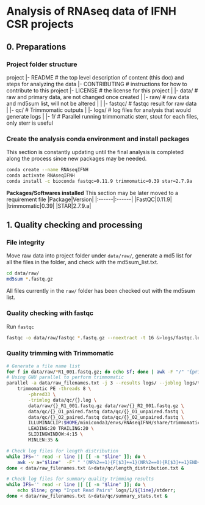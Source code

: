 # Analysis of RNAseq data of IFNH CSR projects

## 0. Preparations
### Project folder structure
project
	|- README           # the top level description of content (this doc) and steps for analyzing the data
	|- CONTRIBUTING     # instructions for how to contribute to this project
	|- LICENSE          # the license for this project
    |
    |- data/            # raw and primary data, are not changed once created
    | |- raw/           # raw data and md5sum list, will not be altered
    | | |- fastqc/      # fastqc result for raw data
    | |- qc/            # Trimmomatic outputs
    |
    |- logs/            # log files for analysis that would generate logs
    | |- 1/             # Parallel running trimmomatic sterr, stout for each files, only sterr is useful

### Create the analysis conda environment and install packages
This section is constantly updating until the final analysis is completed along the process since new packages may be needed.
```sh
conda create --name RNAseqIFNH
conda activate RNAseqIFNH
conda install -c bioconda fastqc=0.11.9 trimmomatic=0.39 star=2.7.9a
```

**Packages/Softwares installed**
This section may be later moved to a requirement file
|Package|Version|
|:------|:------|
|FastQC|0.11.9|
|trimmomatic|0.39|
|STAR|2.7.9.a|

## 1. Quality checking and processing

### File integrity
Move raw data into project folder under `data/raw/`, generate a md5 list for all the files in the folder, and check with the md5sum_list.txt.

```sh
cd data/raw/
md5sum *.fastq.gz
```
All files currently in the `raw/` folder has been checked out with the md5sum list.

### Quality checking with fastqc
Run `fastqc`
```sh
fastqc -o data/raw/fastqc *.fastq.gz --noextract -t 16 &>logs/fastqc.logs &
```

### Quality trimming with Trimmomatic
```sh
# Generate a file name list
for f in data/raw/*R1_001.fastq.gz; do echo $f; done | awk -F "/" '{print $3}' | sed -e 's/_R1_001.fastq.gz//g' > data/raw_filenames.txt
# Using GNU parallel to perform trimmomatic
parallel -a data/raw_filenames.txt -j 3 --results logs/ --joblog logs/trimmomatic.log \
    trimmomatic PE -threads 8 \
        -phred33 \
        -trimlog data/qc/{}.log \
        data/raw/{}_R1_001.fastq.gz data/raw/{}_R2_001.fastq.gz \
        data/qc/{}_O1_paired.fastq data/qc/{}_O1_unpaired.fastq \
        data/qc/{}_O2_paired.fastq data/qc/{}_O2_unpaired.fastq \
        ILLUMINACLIP:$HOME/miniconda3/envs/RNAseqIFNH/share/trimmomatic/adapters/TruSeq3-PE.fa:2:30:10:2:keepBothReads \
        LEADING:20 TRAILING:20 \
        SLIDINGWINDOW:4:15 \
        MINLEN:35 &

# Check log files for length distribution
while IFS='' read -r line || [[ -n "$line" ]]; do \
    awk -v a="$line"  -F" " '(NR%2==1){F[$3]+=1}(NR%2==0){R[$3]+=1}END{for (i in F) print a,"R1",i,F[i]}END{for (j in R) print a,"R2",j,R[j]}' data/qc/${line}.log; \
done < data/raw_filenames.txt &>data/qc/length_distribution.txt &

# Check log files for summary quality trimming results
while IFS='' read -r line || [[ -n "$line" ]]; do \
    echo $line; grep "Input Read Pairs" logs/1/${line}/stderr;
done < data/raw_filenames.txt &>data/qc/summary_stats.txt &
```